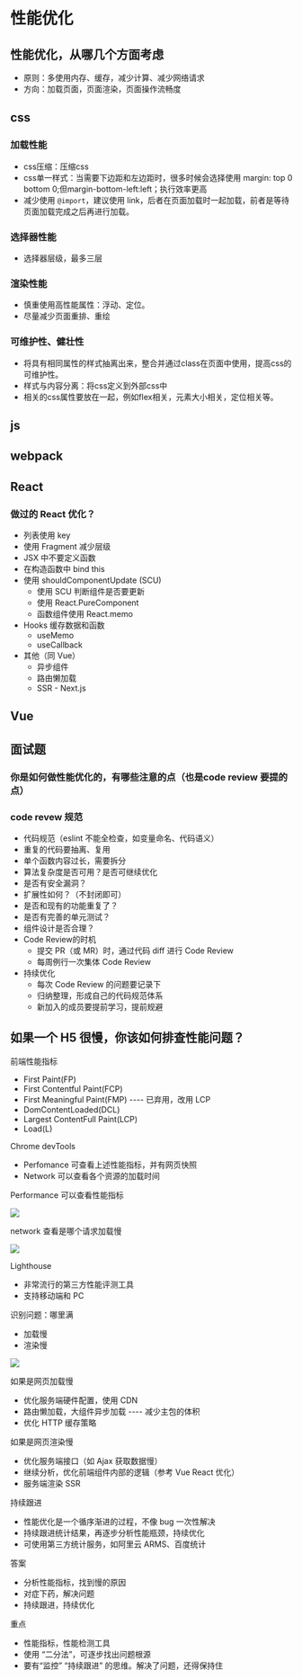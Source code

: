 # 性能优化

## 性能优化，从哪几个方面考虑

- 原则：多使用内存、缓存，减少计算、减少网络请求
- 方向：加载页面，页面渲染，页面操作流畅度

## css

### 加载性能

- css压缩：压缩css 
- css单一样式：当需要下边距和左边距时，很多时候会选择使用 margin: top 0 bottom 0;但margin-bottom-left:left；执行效率更高
- 减少使用 `@import`，建议使用 link，后者在页面加载时一起加载，前者是等待页面加载完成之后再进行加载。

### 选择器性能

- 选择器层级，最多三层

### 渲染性能

- 慎重使用高性能属性：浮动、定位。
- 尽量减少页面重排、重绘

### 可维护性、健壮性

- 将具有相同属性的样式抽离出来，整合并通过class在页面中使用，提高css的可维护性。
- 样式与内容分离：将css定义到外部css中
- 相关的css属性要放在一起，例如flex相关，元素大小相关，定位相关等。

## js

## webpack

## React

### 做过的 React 优化？

- 列表使用 key
- 使用 Fragment 减少层级
- JSX 中不要定义函数
- 在构造函数中 bind this
- 使用 shouldComponentUpdate (SCU)
  - 使用 SCU 判断组件是否要更新
  - 使用 React.PureComponent
  - 函数组件使用 React.memo
- Hooks 缓存数据和函数
  - useMemo
  - useCallback
- 其他（同 Vue）
  - 异步组件
  - 路由懒加载
  - SSR - Next.js

## Vue

## 面试题

### 你是如何做性能优化的，有哪些注意的点（也是code review 要提的点）

### code revew 规范

- 代码规范（eslint 不能全检查，如变量命名、代码语义）
- 重复的代码要抽离、复用
- 单个函数内容过长，需要拆分
- 算法复杂度是否可用？是否可继续优化
- 是否有安全漏洞？
- 扩展性如何？（不封闭即可）
- 是否和现有的功能重复了？
- 是否有完善的单元测试？
- 组件设计是否合理？
- Code Review的时机
  - 提交 PR（或 MR）时，通过代码 diff 进行 Code Review
  - 每周例行一次集体 Code Review
- 持续优化
  - 每次 Code Review 的问题要记录下
  - 归纳整理，形成自己的代码规范体系
  - 新加入的成员要提前学习，提前规避

## 如果一个 H5 很慢，你该如何排查性能问题？

前端性能指标

- First Paint(FP)
- First Contentful Paint(FCP)
- First Meaningful Paint(FMP) ---- 已弃用，改用 LCP
- DomContentLoaded(DCL)
- Largest ContentFull Paint(LCP)
- Load(L)

Chrome devTools

- Perfomance 可查看上述性能指标，并有网页快照
- Network 可以查看各个资源的加载时间

Performance 可以查看性能指标

![](http://cdn.wangtongmeng.com/20240729100617.png)

network 查看是哪个请求加载慢

![](http://cdn.wangtongmeng.com/20240729100850.png)

Lighthouse

- 非常流行的第三方性能评测工具
- 支持移动端和 PC

识别问题：哪里满

- 加载慢
- 渲染慢

![](http://cdn.wangtongmeng.com/20240729102449.png)

如果是网页加载慢

- 优化服务端硬件配置，使用 CDN
- 路由懒加载，大组件异步加载 ---- 减少主包的体积
- 优化 HTTP 缓存策略

如果是网页渲染慢

- 优化服务端接口（如 Ajax 获取数据慢）
- 继续分析，优化前端组件内部的逻辑（参考 Vue React 优化）
- 服务端渲染 SSR

持续跟进

- 性能优化是一个循序渐进的过程，不像 bug 一次性解决
- 持续跟进统计结果，再逐步分析性能瓶颈，持续优化
- 可使用第三方统计服务，如阿里云 ARMS、百度统计

答案

- 分析性能指标，找到慢的原因
- 对症下药，解决问题
- 持续跟进，持续优化

重点

- 性能指标，性能检测工具
- 使用 “二分法”，可逐步找出问题根源
- 要有“监控” “持续跟进” 的思维。解决了问题，还得保持住
